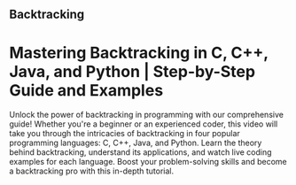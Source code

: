 ## Backtracking
# Mastering Backtracking in C, C++, Java, and Python | Step-by-Step Guide and Examples

Unlock the power of backtracking in programming with our comprehensive guide! Whether you're a beginner or an experienced coder, this video will take you through the intricacies of backtracking in four popular programming languages: C, C++, Java, and Python. Learn the theory behind backtracking, understand its applications, and watch live coding examples for each language. Boost your problem-solving skills and become a backtracking pro with this in-depth tutorial.
